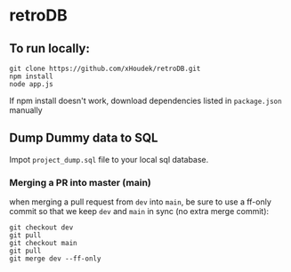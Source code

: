 # retroDB

## To run locally:

```
git clone https://github.com/xHoudek/retroDB.git
npm install
node app.js
```

If npm install doesn't work, download dependencies listed in `package.json` manually

## Dump Dummy data to SQL
Impot `project_dump.sql` file to your local sql database. 

### Merging a PR into master (main)

when merging a pull request from `dev` into `main`, be sure to use a ff-only commit so that we keep `dev` and `main` in sync (no extra merge commit):

```
git checkout dev
git pull
git checkout main
git pull
git merge dev --ff-only
```
